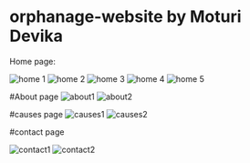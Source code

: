 # orphanage-website by Moturi Devika

Home page:

![home 1](https://user-images.githubusercontent.com/79193437/174427035-b415d0ff-b5a9-445b-8bf3-004566695b3e.png)
![home 2](https://user-images.githubusercontent.com/79193437/174427037-2a53c789-f75d-4ff8-b0a8-fbee42e4ef6d.png)
![home 3](https://user-images.githubusercontent.com/79193437/174427041-f05d9b19-f31c-4809-887f-411e3c873256.png)
![home 4](https://user-images.githubusercontent.com/79193437/174427043-7f8b7c62-26d6-4f57-ae24-bf97944229f1.png)
![home 5](https://user-images.githubusercontent.com/79193437/174427044-8b43af24-d9c3-4c26-9c75-2d0e3eb052ed.png)

#About page
![about1](https://user-images.githubusercontent.com/79193437/174427055-a121265d-90ec-4648-b8c1-69c381d84277.png)
![about2](https://user-images.githubusercontent.com/79193437/174427060-8d4265b2-bdd3-4b16-89af-7ddf14fce261.png)

#causes page
![causes1](https://user-images.githubusercontent.com/79193437/174427071-5638149d-3551-4ded-b0ec-037e45b9205d.png)
![causes2](https://user-images.githubusercontent.com/79193437/174427074-84d413a5-0d18-425d-8e86-2c6aa6ca689c.png)

#contact page

![contact1](https://user-images.githubusercontent.com/79193437/174427082-97e118f7-4018-4b17-a6ac-65837ddb8adf.png)
![contact2](https://user-images.githubusercontent.com/79193437/174427083-06b4903e-cf96-44db-9da7-2cb828c2f1b2.png)

